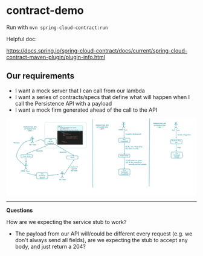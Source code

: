 # contract-demo
 
Run with `mvn spring-cloud-contract:run`

Helpful doc:

https://docs.spring.io/spring-cloud-contract/docs/current/spring-cloud-contract-maven-plugin/plugin-info.html

## Our requirements

* I want a mock server that I can call from our lambda
* I want a series of contracts/specs that define what will happen when I call the Persistence API with a payload
* I want a mock firm generated ahead of the call to the API

![image (1).png](image%20%281%29.png)

---

**Questions**

How are we expecting the service stub to work?
- The payload from our API will/could be different every request (e.g. we don't always send all fields), are we expecting the stub to accept any body, and just return a 204?